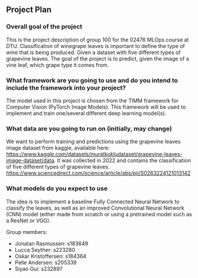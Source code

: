 ## Project Plan

### Overall goal of the project
This is the project description of group 100 for the 02476 MLOps course at DTU. Classification of winegrape leaves is important to define the type of wine that is being produced. Given a dataset with five different types of grapevine leaves. The goal of the project is to predict, given the image of a vine leaf, which grape type it comes from.

### What framework are you going to use and do you intend to include the framework into your project?
The model used in this project is chosen from the TIMM framework for Computer Vision (PyTorch Image Models). This framework will be used to implement and train one/several different deep learning model(s).

### What data are you going to run on (initially, may change)
We want to perform training and predictions using the grapevine leaves image dataset from kaggle, available here: https://www.kaggle.com/datasets/muratkokludataset/grapevine-leaves-image-dataset/data. It was collected in 2022 and contains the classification of five different types of grapevine leaves. https://www.sciencedirect.com/science/article/abs/pii/S0263224121013142

### What models do you expect to use
The idea is to implement a baseline Fully Connected Neural Network to classify the leaves, as well as an improved Convolutional Neural Network (CNN) model (either made from scratch or using a pretrained model such as a ResNet or VGG).

Group members:
- Jonatan Rasmussen: s183649
- Lucca Seyther: s223280
- Oskar Kristoffersen: s184364
- Pelle Andersen: s205339
- Siyao Gui: s232897